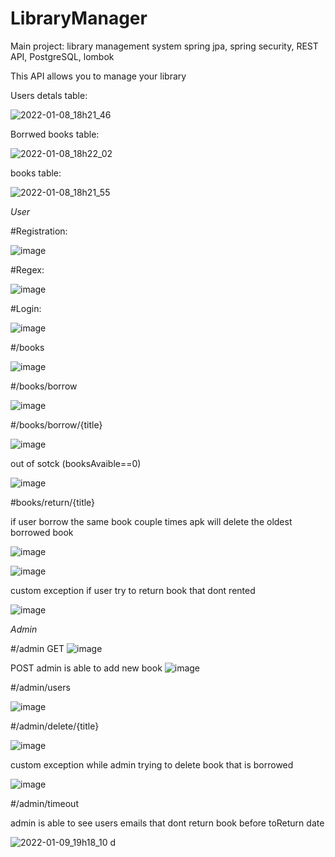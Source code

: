 # LibraryManager
Main project: library management system
spring jpa, spring security, REST API, PostgreSQL, lombok

This API allows you to manage your library

Users detals table:

![2022-01-08_18h21_46](https://user-images.githubusercontent.com/63502583/148654484-7e7330e4-d4f4-4de2-a5d3-fc95a0d51b09.png)

Borrwed books table: 

![2022-01-08_18h22_02](https://user-images.githubusercontent.com/63502583/148654526-c5228035-d274-42dd-b0c8-fb67950cc5f4.png)

books table:

![2022-01-08_18h21_55](https://user-images.githubusercontent.com/63502583/148654516-8837f9fd-68c4-4398-9ab3-96b432b7325e.png)


*User*

#Registration: 

![image](https://user-images.githubusercontent.com/63502583/148652019-5e51cba5-c364-4973-83e1-3e890e82edfb.png)

#Regex:

![image](https://user-images.githubusercontent.com/63502583/148652008-5e52e29a-5bb3-4f85-9d51-c5b78c411125.png)

#Login:

![image](https://user-images.githubusercontent.com/63502583/148652398-fd9c4a18-090c-437f-8151-0fd913505e1a.png)

#/books

![image](https://user-images.githubusercontent.com/63502583/148652380-f2057fa4-98bc-453e-ae21-f1c69dad13d2.png)
  
#/books/borrow

![image](https://user-images.githubusercontent.com/63502583/148652473-2568fe8d-6003-48fc-ac73-4a8509cf3491.png)

#/books/borrow/{title}

![image](https://user-images.githubusercontent.com/63502583/148652517-a6962e29-ec12-45c8-b212-cd17ace6a485.png)

out of sotck (booksAvaible==0)

![image](https://user-images.githubusercontent.com/63502583/148652561-cf4aa1b0-f011-434f-b082-9764592f1213.png)

#books/return/{title}

if user borrow the same book couple times apk will delete the oldest borrowed book

![image](https://user-images.githubusercontent.com/63502583/148652997-71782220-0917-410c-8fdf-e3f177dfbb8f.png)

![image](https://user-images.githubusercontent.com/63502583/148653055-538a1316-fc38-4af7-949f-f3d17d17f3f0.png)

custom exception if user try to return book that dont rented

![image](https://user-images.githubusercontent.com/63502583/148653500-19281859-f9a1-41be-a7e9-75671313ccdb.png)

*Admin*

#/admin
GET
![image](https://user-images.githubusercontent.com/63502583/148653652-b3151941-b805-4eaa-bef0-a30bbf87f75d.png)

POST admin is able to add new book
![image](https://user-images.githubusercontent.com/63502583/148695280-abeb74dc-b82f-4df2-be1e-76a2b2d787f9.png)

#/admin/users

![image](https://user-images.githubusercontent.com/63502583/148653681-2b20e50b-6f76-4704-a5dc-e60a80c3915a.png)

#/admin/delete/{title}

![image](https://user-images.githubusercontent.com/63502583/148654160-cfb566ad-5f15-49e2-93c5-ad0e5c520c39.png)

custom exception while admin trying to delete book that is borrowed

![image](https://user-images.githubusercontent.com/63502583/148654243-da715677-6914-4600-a0a1-ca679c9c608a.png)

#/admin/timeout

admin is able to see users emails that dont return book before toReturn date

![2022-01-09_19h18_10](https://user-images.githubusercontent.com/63502583/148695211-1b49bee1-2781-4ad6-bdf9-d9c1ed46a2c8.png)
d
